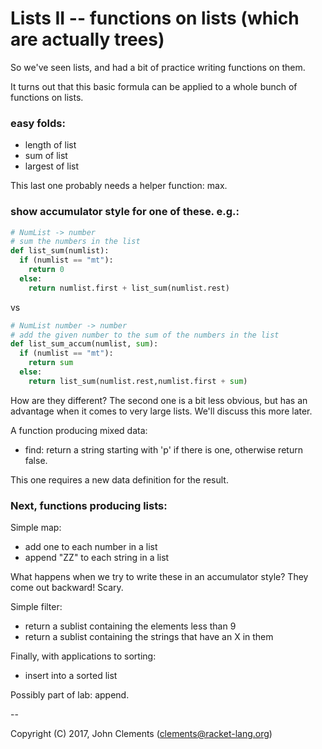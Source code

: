# Lists II -- functions on lists (which are actually trees)

So we've seen lists, and had a bit of practice writing functions on them.

It turns out that this basic formula can be applied to a whole bunch of
functions on lists.

### easy folds:

- length of list
- sum of list
- largest of list

This last one probably needs a helper function: max.

### show accumulator style for one of these. e.g.:

```python
# NumList -> number
# sum the numbers in the list
def list_sum(numlist):
  if (numlist == "mt"):
    return 0
  else:
    return numlist.first + list_sum(numlist.rest)
```

vs

```python
# NumList number -> number
# add the given number to the sum of the numbers in the list
def list_sum_accum(numlist, sum):
  if (numlist == "mt"):
    return sum
  else:
    return list_sum(numlist.rest,numlist.first + sum)
```

How are they different? The second one is a bit less obvious, but has an
advantage when it comes to very large lists. We'll discuss this more later.

A function producing mixed data:

- find: return a string starting with 'p' if there is one, otherwise
  return false.

This one requires a new data definition for the result.

### Next, functions producing lists:

Simple map:

- add one to each number in a list
- append "ZZ" to each string in a list

What happens when we try to write these in an accumulator style? They come
out backward! Scary.

Simple filter:

- return a sublist containing the elements less than 9 
- return a sublist containing the strings that have an X in them

Finally, with applications to sorting:

- insert into a sorted list

Possibly part of lab: append.

--

Copyright (C) 2017, John Clements (clements@racket-lang.org)
